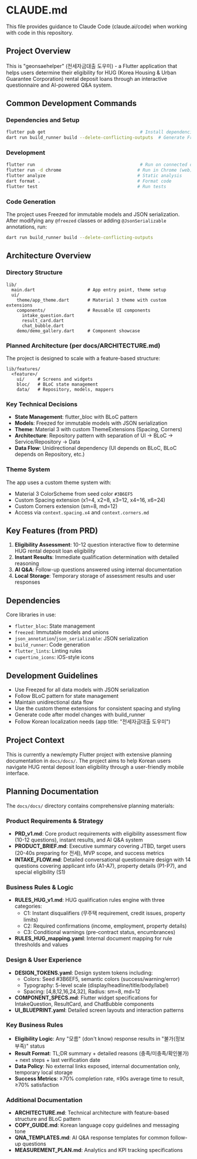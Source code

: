 # CLAUDE.md

This file provides guidance to Claude Code (claude.ai/code) when working with code in this repository.

## Project Overview
This is "geonsaehelper" (전세자금대출 도우미) - a Flutter application that helps users determine their eligibility for HUG (Korea Housing & Urban Guarantee Corporation) rental deposit loans through an interactive questionnaire and AI-powered Q&A system.
 
## Common Development Commands


### Dependencies and Setup
```bash
flutter pub get                                    # Install dependencies
dart run build_runner build --delete-conflicting-outputs  # Generate Freezed/JSON code
```

### Development
```bash
flutter run                                        # Run on connected device
flutter run -d chrome                             # Run in Chrome (web)
flutter analyze                                   # Static analysis
dart format .                                     # Format code
flutter test                                      # Run tests
```

### Code Generation
The project uses Freezed for immutable models and JSON serialization. After modifying any `@freezed` classes or adding `@JsonSerializable` annotations, run:
```bash
dart run build_runner build --delete-conflicting-outputs
```

## Architecture Overview

### Directory Structure
```
lib/
  main.dart                    # App entry point, theme setup
  ui/
    theme/app_theme.dart       # Material 3 theme with custom extensions
    components/                # Reusable UI components
      intake_question.dart
      result_card.dart
      chat_bubble.dart
    demo/demo_gallery.dart     # Component showcase
```

### Planned Architecture (per docs/ARCHITECTURE.md)
The project is designed to scale with a feature-based structure:
```
lib/features/
  <feature>/
    ui/     # Screens and widgets
    bloc/   # BLoC state management
    data/   # Repository, models, mappers
```

### Key Technical Decisions
- **State Management**: flutter_bloc with BLoC pattern
- **Models**: Freezed for immutable models with JSON serialization
- **Theme**: Material 3 with custom ThemeExtensions (Spacing, Corners)
- **Architecture**: Repository pattern with separation of UI → BLoC → Service/Repository → Data
- **Data Flow**: Unidirectional dependency (UI depends on BLoC, BLoC depends on Repository, etc.)

### Theme System
The app uses a custom theme system with:
- Material 3 ColorScheme from seed color `#3B6EF5`
- Custom Spacing extension (x1=4, x2=8, x3=12, x4=16, x6=24)
- Custom Corners extension (sm=8, md=12)
- Access via `context.spacing.x4` and `context.corners.md`

## Key Features (from PRD)
1. **Eligibility Assessment**: 10-12 question interactive flow to determine HUG rental deposit loan eligibility
2. **Instant Results**: Immediate qualification determination with detailed reasoning
3. **AI Q&A**: Follow-up questions answered using internal documentation
4. **Local Storage**: Temporary storage of assessment results and user responses

## Dependencies
Core libraries in use:
- `flutter_bloc`: State management
- `freezed`: Immutable models and unions
- `json_annotation`/`json_serializable`: JSON serialization
- `build_runner`: Code generation
- `flutter_lints`: Linting rules
- `cupertino_icons`: iOS-style icons

## Development Guidelines
- Use Freezed for all data models with JSON serialization
- Follow BLoC pattern for state management
- Maintain unidirectional data flow
- Use the custom theme extensions for consistent spacing and styling
- Generate code after model changes with build_runner
- Follow Korean localization needs (app title: "전세자금대출 도우미")

## Project Context
This is currently a new/empty Flutter project with extensive planning documentation in `docs/docs/`. The project aims to help Korean users navigate HUG rental deposit loan eligibility through a user-friendly mobile interface.

## Planning Documentation
The `docs/docs/` directory contains comprehensive planning materials:

### Product Requirements & Strategy
- **PRD_v1.md**: Core product requirements with eligibility assessment flow (10-12 questions), instant results, and AI Q&A system
- **PRODUCT_BRIEF.md**: Executive summary covering JTBD, target users (20-40s preparing for 전세), MVP scope, and success metrics
- **INTAKE_FLOW.md**: Detailed conversational questionnaire design with 14 questions covering applicant info (A1-A7), property details (P1-P7), and special eligibility (S1)

### Business Rules & Logic
- **RULES_HUG_v1.md**: HUG qualification rules engine with three categories:
  - C1: Instant disqualifiers (무주택 requirement, credit issues, property limits)  
  - C2: Required confirmations (income, employment, property details)
  - C3: Conditional warnings (pre-contract status, encumbrances)
- **RULES_HUG_mapping.yaml**: Internal document mapping for rule thresholds and values

### Design & User Experience
- **DESIGN_TOKENS.yaml**: Design system tokens including:
  - Colors: Seed #3B6EF5, semantic colors (success/warning/error)
  - Typography: 5-level scale (display/headline/title/body/label)
  - Spacing: [4,8,12,16,24,32], Radius: sm=8, md=12
- **COMPONENT_SPECS.md**: Flutter widget specifications for IntakeQuestion, ResultCard, and ChatBubble components
- **UI_BLUEPRINT.yaml**: Detailed screen layouts and interaction patterns

### Key Business Rules
- **Eligibility Logic**: Any "모름" (don't know) response results in "불가(정보 부족)" status
- **Result Format**: TL;DR summary + detailed reasons (충족/미충족/확인불가) + next steps + last verification date
- **Data Policy**: No external links exposed, internal documentation only, temporary local storage
- **Success Metrics**: ≥70% completion rate, ≤90s average time to result, ≥70% satisfaction

### Additional Documentation
- **ARCHITECTURE.md**: Technical architecture with feature-based structure and BLoC pattern
- **COPY_GUIDE.md**: Korean language copy guidelines and messaging tone
- **QNA_TEMPLATES.md**: AI Q&A response templates for common follow-up questions
- **MEASUREMENT_PLAN.md**: Analytics and KPI tracking specifications
